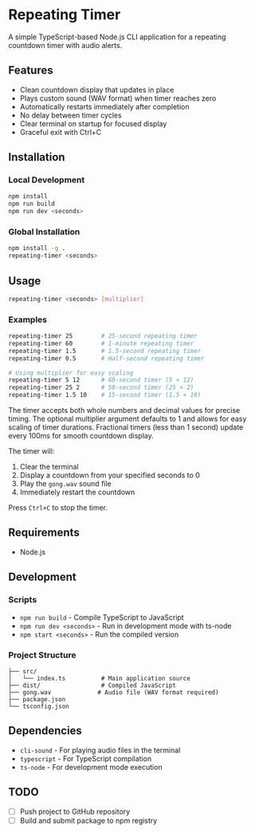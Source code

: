 # Repeating Timer

A simple TypeScript-based Node.js CLI application for a repeating countdown timer with audio alerts.

## Features

- Clean countdown display that updates in place
- Plays custom sound (WAV format) when timer reaches zero
- Automatically restarts immediately after completion
- No delay between timer cycles
- Clear terminal on startup for focused display
- Graceful exit with Ctrl+C

## Installation

### Local Development
```bash
npm install
npm run build
npm run dev <seconds>
```

### Global Installation
```bash
npm install -g .
repeating-timer <seconds>
```

## Usage

```bash
repeating-timer <seconds> [multiplier]
```

### Examples

```bash
repeating-timer 25        # 25-second repeating timer
repeating-timer 60        # 1-minute repeating timer  
repeating-timer 1.5       # 1.5-second repeating timer
repeating-timer 0.5       # Half-second repeating timer

# Using multiplier for easy scaling
repeating-timer 5 12      # 60-second timer (5 × 12)
repeating-timer 25 2      # 50-second timer (25 × 2)  
repeating-timer 1.5 10    # 15-second timer (1.5 × 10)
```

The timer accepts both whole numbers and decimal values for precise timing. The optional multiplier argument defaults to 1 and allows for easy scaling of timer durations. Fractional timers (less than 1 second) update every 100ms for smooth countdown display.

The timer will:
1. Clear the terminal
2. Display a countdown from your specified seconds to 0
3. Play the `gong.wav` sound file
4. Immediately restart the countdown

Press `Ctrl+C` to stop the timer.

## Requirements

- Node.js

## Development

### Scripts
- `npm run build` - Compile TypeScript to JavaScript
- `npm run dev <seconds>` - Run in development mode with ts-node
- `npm start <seconds>` - Run the compiled version

### Project Structure
```
├── src/
│   └── index.ts          # Main application source
├── dist/                 # Compiled JavaScript
├── gong.wav             # Audio file (WAV format required)
├── package.json
└── tsconfig.json
```

## Dependencies

- `cli-sound` - For playing audio files in the terminal
- `typescript` - For TypeScript compilation
- `ts-node` - For development mode execution

## TODO

- [ ] Push project to GitHub repository
- [ ] Build and submit package to npm registry
